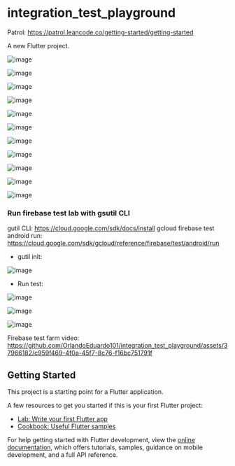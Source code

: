 # integration_test_playground

Patrol: https://patrol.leancode.co/getting-started/getting-started

A new Flutter project.

![image](https://github.com/OrlandoEduardo101/integration_test_playground/assets/37966182/9deaba95-0c67-41f1-9af5-baca4575e980)

![image](https://github.com/OrlandoEduardo101/integration_test_playground/assets/37966182/09d52fef-3bf2-46b7-a7db-ffff6b28630d)

![image](https://github.com/OrlandoEduardo101/integration_test_playground/assets/37966182/7ab2ad3d-5cd7-4ee6-82c7-4bc88b1a9910)

![image](https://github.com/OrlandoEduardo101/integration_test_playground/assets/37966182/f69d8006-cad6-4f6a-b74c-5893a45bb0bc)

![image](https://github.com/OrlandoEduardo101/integration_test_playground/assets/37966182/478ffe86-357b-462f-b7bd-54ee78ee9ccf)

![image](https://github.com/OrlandoEduardo101/integration_test_playground/assets/37966182/a747a708-ec18-4c62-8795-ee419ecb8b8f)

![image](https://github.com/OrlandoEduardo101/integration_test_playground/assets/37966182/781b41f7-a53f-49af-9cab-3dc7aa3ab648)

![image](https://github.com/OrlandoEduardo101/integration_test_playground/assets/37966182/1d9a93cc-4709-4c63-9182-671d4b756e43)

![image](https://github.com/OrlandoEduardo101/integration_test_playground/assets/37966182/219ebe3b-f89e-4c6b-93c4-1bfae890c4b9)

![image](https://github.com/OrlandoEduardo101/integration_test_playground/assets/37966182/e083cc4b-0907-4f1d-b0e6-5cfe7eed70d0)

![image](https://github.com/OrlandoEduardo101/integration_test_playground/assets/37966182/5469d2e3-637c-4160-a857-e95f64f3f5f6)

### Run firebase test lab with gsutil CLI

gutil CLI: https://cloud.google.com/sdk/docs/install
gcloud firebase test android run: https://cloud.google.com/sdk/gcloud/reference/firebase/test/android/run

- gutil init: 

![image](https://github.com/OrlandoEduardo101/integration_test_playground/assets/37966182/d23f8705-3374-4074-93d0-97a544d36f5d)

- Run test:

![image](https://github.com/OrlandoEduardo101/integration_test_playground/assets/37966182/88f493a6-68d0-4c7d-99f0-23f67aa49926)

![image](https://github.com/OrlandoEduardo101/integration_test_playground/assets/37966182/423a4540-25da-495a-a7bb-957c5e734620)

![image](https://github.com/OrlandoEduardo101/integration_test_playground/assets/37966182/03efbc0d-8375-46a1-8517-c5fb8dc27be0)


Firebase test farm video:
https://github.com/OrlandoEduardo101/integration_test_playground/assets/37966182/c959f469-4f0a-45f7-8c76-f16bc751791f




## Getting Started

This project is a starting point for a Flutter application.

A few resources to get you started if this is your first Flutter project:

- [Lab: Write your first Flutter app](https://docs.flutter.dev/get-started/codelab)
- [Cookbook: Useful Flutter samples](https://docs.flutter.dev/cookbook)

For help getting started with Flutter development, view the
[online documentation](https://docs.flutter.dev/), which offers tutorials,
samples, guidance on mobile development, and a full API reference.

